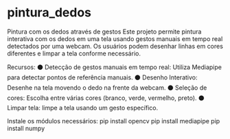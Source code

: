 # pintura_dedos
Pintura com os dedos através de gestos Este projeto permite pintura interativa com os dedos em uma tela usando gestos manuais em tempo real detectados por uma webcam. Os usuários podem desenhar linhas em cores diferentes e limpar a tela conforme necessário.

Recursos:
⚫️ Detecção de gestos manuais em tempo real: Utiliza Mediapipe para detectar pontos de referência manuais. 
⚫️ Desenho Interativo: Desenhe na tela movendo o dedo na frente da webcam. 
⚫️ Seleção de cores: Escolha entre várias cores (branco, verde, vermelho, preto). 
⚫️ Limpar tela: limpe a tela usando um gesto específico.

Instale os módulos necessários:
pip install opencv 
pip install mediapipe 
pip install numpy
